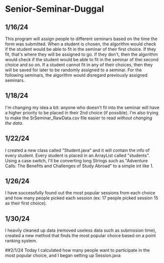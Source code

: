 # Senior-Seminar-Duggal

## 1/16/24
This program will assign people to different seminars based on the time the form was submitted. When a student is chosen, the algorithm would check if the student would be able to fit in the seminar of their first choice. If they fit, that's where they will be assigned to go. If they don't, then the algorithm would check if the student would be able to fit in the seminar of thei second choice and so on. If a student cannot fit in any of their choices, then they will be saved for later to be randomly assigned to a seminar. For the following seminars, the algorithm would disregard previously assigned seminars.

## 1/18/24
I'm changing my idea a bit: anyone who doesn't fit into the seminar will have a higher priority to be placed in their 2nd choice (if possible). I'm also trying to make the SrSeminar_RawData.csv file easier to read *without changing the data*.

## 1/22/24
I created a new class called "Student.java" and it will contain the info of every student. Every student is placed in an ArrayList called "students". Using a case switch, I'll be converting long Strings such as "Adventure Calls: The Benefits and Challenges of Study Abroad" to a simple int like 1.

## 1/26/24
I have successfully found out the most popular sessions from each choice and how many people picked each session (ex: 17 people picked session 15 as their first choice).

## 1/30/24
I heavily cleaned up data (removed useless data such as submission time), created a new method that finds the most popular choice based on a point ranking system.

##2/1/24
Today I calculated how many people want to participate in the most popular choice, and I began setting up Session.java
